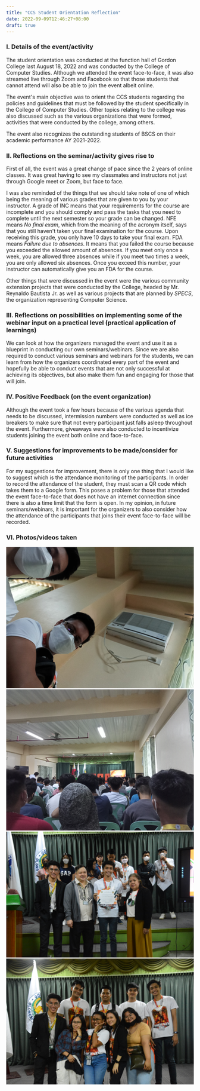 ```yaml
---
title: "CCS Student Orientation Reflection"
date: 2022-09-09T12:46:27+08:00
draft: true
---
```

### I. Details of the event/activity
The student orientation was conducted at the function hall of Gordon College last August 18, 2022 and was conducted by the College of Computer Studies. Although we attended the event face-to-face, it was also streamed live through Zoom and Facebook so that those students that cannot attend will also be able to join the event albeit online. 

The event's main objective was to orient the CCS students regarding the policies and guidelines that must be followed by the student specifically in the College of Computer Studies. Other topics relating to the college was also discussed such as the various organizations that were formed, activities that were conducted by the college, among others. 

The event also recognizes the outstanding students of BSCS on their academic performance AY 2021-2022. 

### II. Reflections on the seminar/activity gives rise to
First of all, the event was a great change of pace since the 2 years of online classes. It was great having to see my classmates and instructors not just through Google meet or Zoom, but face to face.

I was also reminded of the things that we should take note of one of which being the meaning of various grades that are given to you by your instructor. A grade of INC means that your requirements for the course are incomplete and you should comply and pass the tasks that you need to complete until the next semester so your grade can be changed. NFE means *No final exam*, which from the meaning of the acronym itself, says that you still haven't taken your final examination for the course. Upon receiving this grade, you only have 10 days to take your final exam. FDA means *Failure due to absences*. It means that you failed the course because you exceeded the allowed amount of absences. If you meet only once a week, you are allowed three absences while if you meet two times a week, you are only allowed six absences. Once you exceed this number, your instructor can automatically give you an FDA for the course.

Other things that were discussed in the event were the various community extension projects that were conducted by the College, headed by Mr. Reynaldo Bautista Jr. as well as various projects that are planned by *SPECS*, the organization representing Computer Science.

### III. Reflections on possibilities on implementing some of the webinar input on a practical level (practical application of learnings)
We can look at how the organizers managed the event and use it as a blueprint in conducting our own seminars/webinars. Since we are also required to conduct various seminars and webinars for the students, we can learn from how the organizers coordinated every part of the event and hopefully be able to conduct events that are not only successful at achieving its objectives, but also make them fun and engaging for those that will join.

### IV. Positive Feedback (on the event organization)
Although the event took a few hours because of the various agenda that needs to be discussed, intermission numbers were conducted as well as ice breakers to make sure that not every participant just falls asleep throughout the event. Furthermore, giveaways were also conducted to incentivize students joining the event both online and face-to-face.

### V. Suggestions for improvements to be made/consider for future activities
For my suggestions for improvement, there is only one thing that I would like to suggest which is the attendance monitoring of the participants. In order to record the attendance of the student, they must scan a QR code which takes them to a Google form. This poses a problem for those that attended the event face-to-face that does not have an internet connection since there is also a time limit that the form is open. In my opinion, in future seminars/webinars, it is important for the organizers to also consider how the attendance of the participants that joins their event face-to-face will be recorded.

### VI. Photos/videos taken
![Selfie of two people](/posts/orientation/images/3.jpg "First image")
![Image of venue](/posts/orientation/images/4.jpg "Second image")
![Image of me](/posts/orientation/images/6.jpg "Third image")
![BSCS](/posts/orientation/images/7.jpg "Fourth image")